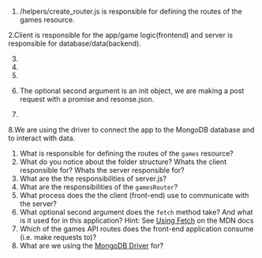 1. /helpers/create_router.js is responsible for defining the routes of the games resource.

2.Client is responsible for the app/game logic(frontend) and server is responsible for database/data(backend).

3.

4.

5.

6. The optional second argument is an init object, we are making a post request with a promise and resonse.json.

7.

8.We are using the driver to connect the app to the MongoDB database and to interact with data.



1. What is responsible for defining the routes of the `games` resource?
2. What do you notice about the folder structure?  Whats the client responsible for? Whats the server responsible for?
3. What are the the responsibilities of server.js?
4. What are the responsibilities of the `gamesRouter`?
5. What process does the the client (front-end) use to communicate with the server?
6. What optional second argument does the `fetch` method take? And what is it used for in this application? Hint: See [Using Fetch](https://developer.mozilla.org/en-US/docs/Web/API/Fetch_API/Using_Fetch) on the MDN docs
7. Which of the games API routes does the front-end application consume (i.e. make requests to)?
8. What are we using the [MongoDB Driver](http://mongodb.github.io/node-mongodb-native/) for?